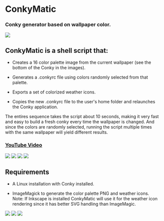 # ConkyMatic

### Conky generator based on wallpaper color.

<img src="https://i.imgur.com/5C8xmwo.png" />

## ConkyMatic is a shell script that:

* Creates a 16 color palette image from the current wallpaper (see the bottom of the Conky in the images).

* Generates a .conkyrc file using colors randomly selected from that palette. 

* Exports a set of colorized weather icons.

* Copies the new .conkyrc file to the user's home folder and relaunches the Conky application.

The entires sequence takes the script about 10 seconds, making it very fast and easy to build a fresh conky every time the wallpaper is changed. And since the colors are randomly selected, running the script multiple times with the same wallpaper will yield different results.

### [YouTube Video](https://youtu.be/sq9HvFkPffM)


<img src="https://i.imgur.com/Za81gmK.png" />

<img src="https://i.imgur.com/Z6UPjym.png" />

<img src="https://i.imgur.com/lKZKCx3.png" />

<img src="https://i.imgur.com/rsVC1AX.png" />

## Requirements
* A Linux installation with Conky installed.

* ImageMagick to generate the color palette PNG and weather icons. Note: If Inkscape is installed ConkyMatic will use it for the weather icon rendering since it has better SVG handling than ImageMagic.


<img src="https://i.imgur.com/udb0bqo.png" />



<img src="https://i.imgur.com/YBHxfg1.png" />

<img src="https://i.imgur.com/mBXnK3t.png" />
